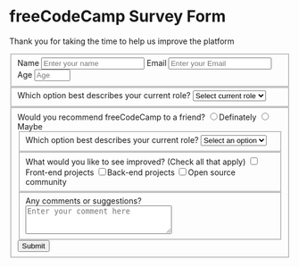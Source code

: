 <!DOCTYPE html>
<html lang="en">
  <head>
    <meta charset="UTF-8">
  <title>Survey Form></title>
  <link rel="stylesheet" href="survey.css">
</head>
<body>
  <h1 id="title">freeCodeCamp Survey Form</h1>
  <p id="description">Thank you for taking the time to help us improve the platform</p>
  <form id="survey-form">
    <fieldset>
      <label id="name-label">Name</label>
        <input type="text" id="name" placeholder="Enter your name" required>
      <label id="email-label">Email</label>
        <input type="email" id="email" placeholder="Enter your Email" required >
      <label id="number-label">Age</label>
        <input type="number" id="number" placeholder="Age" min="13" max="120" required>
        </fieldset>
        <fieldset>
          <label>Which option best describes your current role?
            <select id="dropdown">
              <option value="">Select current role</option>
              <option value="1">Student</option>
              <option value="2">Full Time Job</option>
              <option value="3">Full Time Learner</option>
              <option value="4">Prefer not to say</option>
              <option value="5">Other</option>
              </select>
              </label>
              </fieldset>
              <fieldset>
                <label>Would you recommend freeCodeCamp to a friend?</label>
               <label>  <input type="radio" name="account-type" value="Definately" class="inline">Definately</label>
                <label><input type="radio" name="account-type" value="Maybe" class="inline">Maybe</label>
                <fieldset>
          <label>Which option best describes your current role?
            <select id="dropdown">
              <option value="">Select an option</option>
              <option value="1">Challenges</option>
              <option value="2">Projects</option>
              <option value="3">Community</option>
              <option value="4">Open source</option>
              </select>
              </label>
              </fieldset>
              <fieldset>
                <label>What would you like to see improved? (Check all that apply)</label>
                <label><input type="checkbox" name="Front-end projects" value="front"/>Front-end projects</label>
                <label><input type="checkbox" name="Back-end projects"  value="back"/>Back-end projects</label>
                <label><input type="checkbox" name="Open source community" value="open"/>Open source community</label> 
                    </fieldset>
                    <fieldset>
                       <label>Any comments or suggestions?
          <textarea name="bio" rows="3" cols="30" placeholder="Enter your comment here"></textarea>
			  </label>
        </fieldset>
        <input type="submit" value="Submit" id="submit" />
  </body>
  </html>
  
  
